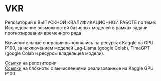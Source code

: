 # VKR
Репозиторий к ВЫПУСКНОЙ КВАЛИФИКАЦИОННОЙ РАБОТЕ по теме: Исследование возможностей базисных моделей в рамках задачи прогнозирования временного ряда

Вычислительные операции выполнялись на ресурсах Kaggle на GPU P100, за исключением моделей Lag-Llama (google Colab), TimeGPT (google Colab и ресурсы владельцев модели).  


[Ссылки](https://github.com/m6129/VKR/blob/main/Ссылки/Репозитории.md) на репозитории  
[Ссылки](https://github.com/m6129/VKR/blob/main/Ссылки/Рабочие%20блоконоты%20Kaggle) на блокноты с вычислениями реализованные на Kaggle GPU P100


